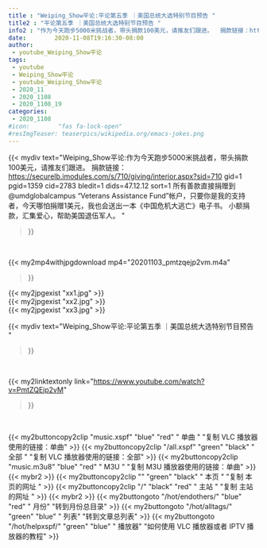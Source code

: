 ```yaml
---
title : "Weiping_Show平论:平论第五季 ｜美国总统大选特别节目预告 "
title2 : "平论第五季 ｜美国总统大选特别节目预告 "
info2 : "作为今天跑步5000米挑战者，带头捐款100美元，请推友们跟进。  捐款链接：https://securelb.imodules.com/s/710/giving/interior.aspx?sid=710 gid=1 pgid=1359 cid=2783 bledit=1 dids=47.12.12 sort=1  所有善款直接捐赠到@umdglobalcampus “Veterans Assistance Fund”帐户，只要你是我的支持者，今天哪怕捐赠1美元，我也会送出一本《中国危机大逃亡》电子书。  小额捐款，汇集爱心，帮助美国退伍军人。 "
date:        2020-11-08T19:16:30-08:00
author:
 - youtube_Weiping_Show平论
tags:
 - youtube
 - Weiping_Show平论
 - youtube_Weiping_Show平论
 - 2020_11
 - 2020_1108
 - 2020_1108_19
categories:
 - 2020_1108
#icon:        "fas fa-lock-open"
#resImgTeaser: teaserpics/wikipedia.org/emacs-jokes.png
---
```


{{< mydiv text="Weiping_Show平论:作为今天跑步5000米挑战者，带头捐款100美元，请推友们跟进。  捐款链接：https://securelb.imodules.com/s/710/giving/interior.aspx?sid=710 gid=1 pgid=1359 cid=2783 bledit=1 dids=47.12.12 sort=1  所有善款直接捐赠到@umdglobalcampus “Veterans Assistance Fund”帐户，只要你是我的支持者，今天哪怕捐赠1美元，我也会送出一本《中国危机大逃亡》电子书。  小额捐款，汇集爱心，帮助美国退伍军人。 "
>}}
<br>


{{< my2mp4withjpgdownload mp4="20201103_pmtzqejp2vm.m4a"
>}}

{{< my2jpgexist "xx1.jpg" >}}<br>
{{< my2jpgexist "xx2.jpg" >}}<br>
{{< my2jpgexist "xx3.jpg" >}}<br>



{{< mydiv text="Weiping_Show平论:平论第五季 ｜美国总统大选特别节目预告 "
>}}
<br>

{{< my2linktextonly link="https://www.youtube.com/watch?v=PmtZQEjp2vM"
>}}


<br>

{{< my2buttoncopy2clip "music.xspf"        "blue"   "red"    " 单曲 "  "复制 VLC 播放器使用的链接：单曲" >}} {{< my2buttoncopy2clip "/all.xspf"         "green"  "black"  " 全部 "  "复制 VLC 播放器使用的链接：全部" >}} {{< my2buttoncopy2clip "music.m3u8"        "blue"   "red"    " M3U  "    "复制 M3U 播放器使用的链接：单曲" >}} {{< mybr2 >}} {{< my2buttoncopy2clip ""                  "green"  "black"  " 本页 "    "复制 本页的网址 " >}} {{< my2buttoncopy2clip "/"                 "black"  "red"    " 主站 "    "复制 主站的网址 " >}} {{< mybr2 >}} {{< my2buttongoto      "/hot/endothers/"   "blue"   "red"    " 月份"   "转到月份总目录" >}} {{< my2buttongoto      "/hot/alltags/"     "green"  "blue"   " 列表"   "转到文章总列表" >}} {{< my2buttongoto      "/hot/helpxspf/"    "green"  "blue"   " 播放器" "如何使用 VLC 播放器或者 IPTV 播放器的教程" >}} 
